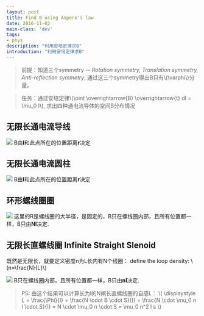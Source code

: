 ```yaml
---
layout: post
title: Find B using Anpere's law
date: 2016-11-02
main-class: 'dev'
tags:
- phys
description: "利用安培定律求B"
introduction: "利用安培定律求B"
---
```


> 前提：知道三个symmetry -- *Rotation symmetry, Translation symmetry, Anti-reflection symmetry*, 通过这三个symmetry得出B只有\\(\varphi\\)分量。

> 任务：通过安培定律\\(\oint \overrightarrow{B} \overrightarrow{t} dl = \mu_0 I\\), 求出四种通电流导体的空间B分布情况

## 无限长通电流导线
![](http://ww1.sinaimg.cn/mw690/8db2c8cbgw1f9q4ikb97nj21kw0csaf6.jpg)
B由**I**和此点所在的位置距离**r**决定

## 无限长通电流圆柱
![](http://ww4.sinaimg.cn/mw690/8db2c8cbgw1f9q4imttsnj21kw0sotjq.jpg)
B由**I**和此点所在的位置距离**r**决定

## 环形螺线圈圈
![](http://ww3.sinaimg.cn/mw690/8db2c8cbgw1f9q4iokhayj21kw0ajae6.jpg)
这里的R是螺线圈的大半径，是固定的，B只在螺线圈内部，且所有位置都一样，B只由**NI**决定.

## 无限长直螺线圈 Infinite Straight Slenoid
既然是无限长，就要定义密度n为L长内有N个线圈：
define the loop density: \\(n=\frac{N}{L}\\)

![](http://ww2.sinaimg.cn/mw690/8db2c8cbgw1f9q4iqsbytj21kw0m5doo.jpg)
B只在螺线圈内部，且所有位置都一样，B只由**nI**决定.

> PS: 由这个结果可以计算长为l的N闸长直螺线圈的自感L：
\\( \displaystyle L = \frac{\Phi}{I} = \frac{N \cdot B \cdot S}{I} = \frac{N \cdot \mu_0 n I \cdot S}{I} = N \cdot \mu_0 n \cdot S = \mu_0 n^2 l s
\\)



